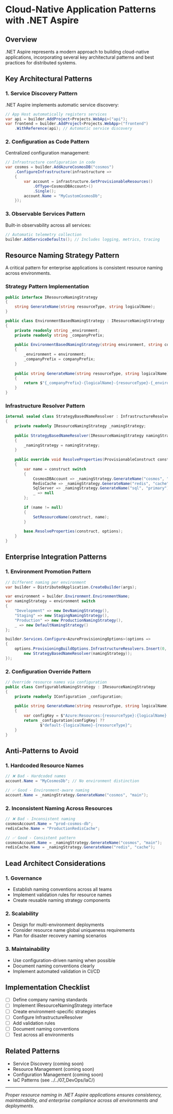 # Cloud-Native Application Patterns with .NET Aspire

## Overview

.NET Aspire represents a modern approach to building cloud-native applications, incorporating several key architectural patterns and best practices for distributed systems.

## Key Architectural Patterns

### 1. **Service Discovery Pattern**

.NET Aspire implements automatic service discovery:

```csharp
// App Host automatically registers services
var api = builder.AddProject<Projects.WebApi>("api");
var frontend = builder.AddProject<Projects.WebApp>("frontend")
    .WithReference(api); // Automatic service discovery
```

### 2. **Configuration as Code Pattern**

Centralized configuration management:

```csharp
// Infrastructure configuration in code
var cosmos = builder.AddAzureCosmosDB("cosmos")
    .ConfigureInfrastructure(infrastructure =>
    {
        var account = infrastructure.GetProvisionableResources()
            .OfType<CosmosDBAccount>()
            .Single();
        account.Name = "MyCustomCosmosDb";
    });
```

### 3. **Observable Services Pattern**

Built-in observability across all services:

```csharp
// Automatic telemetry collection
builder.AddServiceDefaults(); // Includes logging, metrics, tracing
```

## Resource Naming Strategy Pattern

A critical pattern for enterprise applications is consistent resource naming across environments.

### Strategy Pattern Implementation

```csharp
public interface IResourceNamingStrategy
{
    string GenerateName(string resourceType, string logicalName);
}

public class EnvironmentBasedNamingStrategy : IResourceNamingStrategy
{
    private readonly string _environment;
    private readonly string _companyPrefix;
    
    public EnvironmentBasedNamingStrategy(string environment, string companyPrefix)
    {
        _environment = environment;
        _companyPrefix = companyPrefix;
    }
    
    public string GenerateName(string resourceType, string logicalName)
    {
        return $"{_companyPrefix}-{logicalName}-{resourceType}-{_environment}".ToLower();
    }
}
```

### Infrastructure Resolver Pattern

```csharp
internal sealed class StrategyBasedNameResolver : InfrastructureResolver
{
    private readonly IResourceNamingStrategy _namingStrategy;
    
    public StrategyBasedNameResolver(IResourceNamingStrategy namingStrategy)
    {
        _namingStrategy = namingStrategy;
    }
    
    public override void ResolveProperties(ProvisionableConstruct construct, ProvisioningBuildOptions options)
    {
        var name = construct switch
        {
            CosmosDBAccount => _namingStrategy.GenerateName("cosmos", "main"),
            RedisCache => _namingStrategy.GenerateName("redis", "cache"),
            SqlServer => _namingStrategy.GenerateName("sql", "primary"),
            _ => null
        };
        
        if (name != null)
        {
            SetResourceName(construct, name);
        }
        
        base.ResolveProperties(construct, options);
    }
}
```

## Enterprise Integration Patterns

### 1. **Environment Promotion Pattern**

```csharp
// Different naming per environment
var builder = DistributedApplication.CreateBuilder(args);

var environment = builder.Environment.EnvironmentName;
var namingStrategy = environment switch
{
    "Development" => new DevNamingStrategy(),
    "Staging" => new StagingNamingStrategy(),
    "Production" => new ProductionNamingStrategy(),
    _ => new DefaultNamingStrategy()
};

builder.Services.Configure<AzureProvisioningOptions>(options =>
{
    options.ProvisioningBuildOptions.InfrastructureResolvers.Insert(0, 
        new StrategyBasedNameResolver(namingStrategy));
});
```

### 2. **Configuration Override Pattern**

```csharp
// Override resource names via configuration
public class ConfigurableNamingStrategy : IResourceNamingStrategy
{
    private readonly IConfiguration _configuration;
    
    public string GenerateName(string resourceType, string logicalName)
    {
        var configKey = $"Azure:Resources:{resourceType}:{logicalName}:Name";
        return _configuration[configKey] ?? 
               $"default-{logicalName}-{resourceType}";
    }
}
```

## Anti-Patterns to Avoid

### 1. **Hardcoded Resource Names**

```csharp
// ❌ Bad - Hardcoded names
account.Name = "MyCosmosDb"; // No environment distinction

// ✅ Good - Environment-aware naming
account.Name = _namingStrategy.GenerateName("cosmos", "main");
```

### 2. **Inconsistent Naming Across Resources**

```csharp
// ❌ Bad - Inconsistent naming
cosmosAccount.Name = "prod-cosmos-db";
redisCache.Name = "ProductionRedisCache";

// ✅ Good - Consistent pattern
cosmosAccount.Name = _namingStrategy.GenerateName("cosmos", "main");
redisCache.Name = _namingStrategy.GenerateName("redis", "cache");
```

## Lead Architect Considerations

### 1. **Governance**

- Establish naming conventions across all teams
- Implement validation rules for resource names
- Create reusable naming strategy components

### 2. **Scalability**

- Design for multi-environment deployments
- Consider resource name global uniqueness requirements
- Plan for disaster recovery naming scenarios

### 3. **Maintainability**

- Use configuration-driven naming when possible
- Document naming conventions clearly
- Implement automated validation in CI/CD

## Implementation Checklist

- [ ] Define company naming standards
- [ ] Implement IResourceNamingStrategy interface
- [ ] Create environment-specific strategies
- [ ] Configure InfrastructureResolver
- [ ] Add validation rules
- [ ] Document naming conventions
- [ ] Test across all environments

## Related Patterns

- Service Discovery (coming soon)
- Resource Management (coming soon)
- Configuration Management (coming soon)
- IaC Patterns (see ../../07_DevOps/IaC/)

---

*Proper resource naming in .NET Aspire applications ensures consistency, maintainability, and enterprise compliance across all environments and deployments.*
